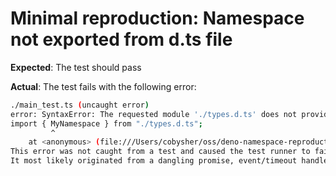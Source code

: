 # Minimal reproduction: Namespace not exported from d.ts file

**Expected**: The test should pass

**Actual**: The test fails with the following error:

```sh
./main_test.ts (uncaught error)
error: SyntaxError: The requested module './types.d.ts' does not provide an export named 'MyNamespace'
import { MyNamespace } from "./types.d.ts";
         ^
    at <anonymous> (file:///Users/cobysher/oss/deno-namespace-reproduction/main.ts:1:10)
This error was not caught from a test and caused the test runner to fail on the referenced module.
It most likely originated from a dangling promise, event/timeout handler or top-level code.
```